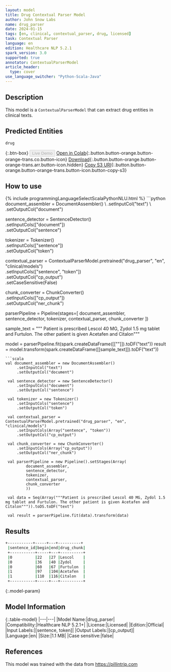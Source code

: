 ```yaml
---
layout: model
title: Drug Contextual Parser Model
author: John Snow Labs
name: drug_parser
date: 2024-01-15
tags: [en, clinical, contextual_parser, drug, licensed]
task: Contextual Parser
language: en
edition: Healthcare NLP 5.2.1
spark_version: 3.0
supported: true
annotator: ContextualParserModel
article_header:
  type: cover
use_language_switcher: "Python-Scala-Java"
---
```


## Description

This model is a `ContextualParserModel` that can extract drug entities in clinical texts.

## Predicted Entities

`drug`

{:.btn-box}
<button class="button button-orange" disabled>Live Demo</button>
[Open in Colab](https://colab.research.google.com/github/JohnSnowLabs/spark-nlp-workshop/blob/master/tutorials/Certification_Trainings/Healthcare/1.2.Contextual_Parser_Rule_Based_NER.ipynb){:.button.button-orange.button-orange-trans.co.button-icon}
[Download](https://s3.amazonaws.com/auxdata.johnsnowlabs.com/clinical/models/drug_parser_en_5.2.1_3.0_1705323093457.zip){:.button.button-orange.button-orange-trans.arr.button-icon.hidden}
[Copy S3 URI](s3://auxdata.johnsnowlabs.com/clinical/models/drug_parser_en_5.2.1_3.0_1705323093457.zip){:.button.button-orange.button-orange-trans.button-icon.button-copy-s3}

## How to use



<div class="tabs-box" markdown="1">
{% include programmingLanguageSelectScalaPythonNLU.html %}
```python
document_assembler = DocumentAssembler() \
     .setInputCol("text") \
     .setOutputCol("document")

 sentence_detector = SentenceDetector() \
     .setInputCols(["document"]) \
     .setOutputCol("sentence")

 tokenizer = Tokenizer() \
     .setInputCols(["sentence"]) \
     .setOutputCol("token")

 contextual_parser = ContextualParserModel.pretrained("drug_parser", "en", "clinical/models")\
     .setInputCols(["sentence", "token"]) \
     .setOutputCol("cp_output")\
     .setCaseSensitive(False)

 chunk_converter = ChunkConverter() \
    .setInputCols(["cp_output"]) \
    .setOutputCol("ner_chunk")

 parserPipeline = Pipeline(stages=[
     document_assembler,
     sentence_detector,
     tokenizer,
     contextual_parser,
     chunk_converter
     ])

 sample_text = """ Patient is prescribed Lescol 40 MG, Zydol 1.5 mg tablet and Furtulon. The other patient is given Acetafen and  Citalon"""

 model = parserPipeline.fit(spark.createDataFrame([[""]]).toDF("text"))
 result = model.transform(spark.createDataFrame([[sample_text]]).toDF("text"))
```
```scala
val document_assembler = new DocumentAssembler() 
     .setInputCol("text") 
     .setOutputCol("document")

 val sentence_detector = new SentenceDetector()
     .setInputCols("document")
     .setOutputCol("sentence")

 val tokenizer = new Tokenizer() 
     .setInputCols("sentence") 
     .setOutputCol("token")

 val contextual_parser = ContextualParserModel.pretrained("drug_parser", "en", "clinical/models") 
     .setInputCols(Array("sentence", "token")) 
     .setOutputCol("cp_output") 

 val chunk_converter = new ChunkConverter() 
     .setInputCols(Array("cp_output")) 
     .setOutputCol("ner_chunk")

 val parserPipeline = new Pipeline().setStages(Array(
         document_assembler,
         sentence_detector,
         tokenizer,
         contextual_parser,
         chunk_converter
         ))

 val data = Seq(Array("""Patient is prescribed Lescol 40 MG, Zydol 1.5 mg tablet and Furtulon. The other patient is given Acetafen and  Citalon""")).toDS.toDF("text")

 val result = parserPipeline.fit(data).transform(data)
```
</div>

## Results

```bash
+-----------+-----+---+----------+
 |sentence_id|begin|end|drug_chunk|
 +-----------+-----+---+----------+
 |0          |22   |27 |Lescol    |
 |0          |36   |40 |Zydol     |
 |0          |60   |67 |Furtulon  |
 |1          |97   |104|Acetafen  |
 |1          |110  |116|Citalon   |
 +-----------+-----+---+----------+
```

{:.model-param}
## Model Information

{:.table-model}
|---|---|
|Model Name:|drug_parser|
|Compatibility:|Healthcare NLP 5.2.1+|
|License:|Licensed|
|Edition:|Official|
|Input Labels:|[sentence, token]|
|Output Labels:|[cp_output]|
|Language:|en|
|Size:|1.1 MB|
|Case sensitive:|false|

## References

This model was trained with the data from https://pillintrip.com